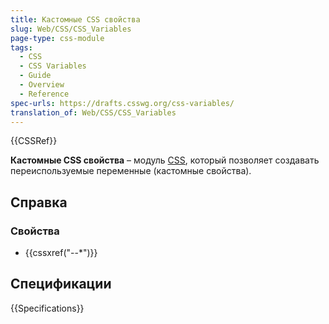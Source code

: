 ```yaml
---
title: Кастомные CSS свойства
slug: Web/CSS/CSS_Variables
page-type: css-module
tags:
  - CSS
  - CSS Variables
  - Guide
  - Overview
  - Reference
spec-urls: https://drafts.csswg.org/css-variables/
translation_of: Web/CSS/CSS_Variables
---
```


{{CSSRef}}

**Кастомные CSS свойства** – модуль [CSS](/ru/docs/Web/CSS), который позволяет создавать переиспользуемые переменные (кастомные свойства).

## Справка

### Свойства

- {{cssxref("--*")}}

## Спецификации

{{Specifications}}
